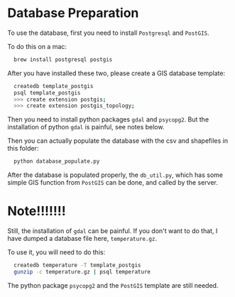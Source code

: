# Database Preparation

To use the database, first you need to install `Postgresql` and `PostGIS`.

To do this on a mac:

```bash
  brew install postgresql postgis
```
After you have installed these two, please create a GIS database template:

```bash
  createdb template_postgis
  psql template_postgis
  >>> create extension postgis;
  >>> create extension postgis_topology;
```

Then you need to install python packages `gdal` and `psycopg2`. But the installation of python `gdal` is painful, see notes below. 

Then you can actually populate the database with the csv and shapefiles in this folder:

```bash
  python database_populate.py
```

After the database is populated properly, the `db_util.py`, which has some simple GIS function from `PostGIS` can be done,
and called by the server.

# Note!!!!!!!
Still, the installation of `gdal` can be painful. If you don't want to do that, I have dumped a database file here, `temperature.gz`.
 
To use it, you will need to do this:
 
```bash
  createdb temperature -T template_postgis
  gunzip -c temperature.gz | psql temperature
```
The python package `psycopg2` and the `PostGIS` template are still needed.

